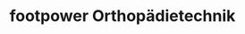 ---
title: "footpower Orthopädietechnik"
url: /giessen/footpower-orthopaedietechnik/
shop: Schuhe
---